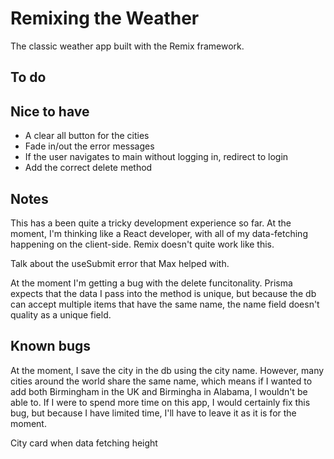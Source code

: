 # Remixing the Weather

The classic weather app built with the Remix framework.

## To do



## Nice to have

* A clear all button for the cities
* Fade in/out the error messages
* If the user navigates to main without logging in, redirect to login
* Add the correct delete method

## Notes 

This has a been quite a tricky development experience so far. At the moment, I'm thinking like a React developer, with all of my data-fetching happening on the client-side. Remix doesn't quite work like this.

Talk about the useSubmit error that Max helped with. 

At the moment I'm getting a bug with the delete funcitonality. Prisma expects that the data I pass into the method is unique, but because the db can accept multiple items that have the same name, the name field doesn't quality as a unique field.

## Known bugs

At the moment, I save the city in the db using the city name. However, many cities around the world share the same name, which means if I wanted to add both Birmingham in the UK and Birmingha in Alabama, I wouldn't be able to. If I were to spend more time on this app, I would certainly fix this bug, but because I have limited time, I'll have to leave it as it is for the moment.   

City card when data fetching height